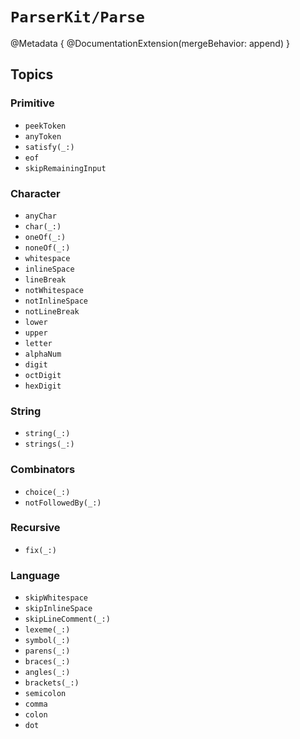 # ``ParserKit/Parse``

@Metadata {
    @DocumentationExtension(mergeBehavior: append)
}

## Topics

### Primitive

- ``peekToken``
- ``anyToken``
- ``satisfy(_:)``
- ``eof``
- ``skipRemainingInput``

### Character

- ``anyChar``
- ``char(_:)``
- ``oneOf(_:)``
- ``noneOf(_:)``
- ``whitespace``
- ``inlineSpace``
- ``lineBreak``
- ``notWhitespace``
- ``notInlineSpace``
- ``notLineBreak``
- ``lower``
- ``upper``
- ``letter``
- ``alphaNum``
- ``digit``
- ``octDigit``
- ``hexDigit``

### String

- ``string(_:)``
- ``strings(_:)``

### Combinators

- ``choice(_:)``
- ``notFollowedBy(_:)``

### Recursive

- ``fix(_:)``

### Language

- ``skipWhitespace``
- ``skipInlineSpace``
- ``skipLineComment(_:)``
- ``lexeme(_:)``
- ``symbol(_:)``
- ``parens(_:)``
- ``braces(_:)``
- ``angles(_:)``
- ``brackets(_:)``
- ``semicolon``
- ``comma``
- ``colon``
- ``dot``

